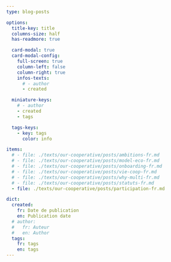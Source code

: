```yaml
---
type: blog-posts

options:
  title-key: title
  columns-size: half
  has-readmore: true

  card-modal: true
  card-modal-config:
    full-screen: true
    column-left: false
    column-right: true
    infos-texts: 
      # - author
      - created

  miniature-keys: 
    # - author
    - created
    - tags

  tags-keys: 
    - key: tags
      color: info

items:
  # - file: ./texts/our-cooperative/posts/ambitions-fr.md
  # - file: ./texts/our-cooperative/posts/model-eco-fr.md
  # - file: ./texts/our-cooperative/posts/onboarding-fr.md
  # - file: ./texts/our-cooperative/posts/vie-coop-fr.md
  # - file: ./texts/our-cooperative/posts/why-multi-fr.md
  # - file: ./texts/our-cooperative/posts/statuts-fr.md
  - file: ./texts/our-cooperative/posts/participation-fr.md

dict:
  created:
    fr: Date de publication
    en: Publication date
  # author:
  #   fr: Auteur
  #   en: Author
  tags:
    fr: tags
    en: tags
---
```

